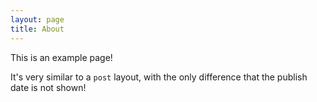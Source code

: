 ```yaml
---
layout: page
title: About
---
```


This is an example page!

It's very similar to a `post` layout, with the only difference that the publish date is not shown!